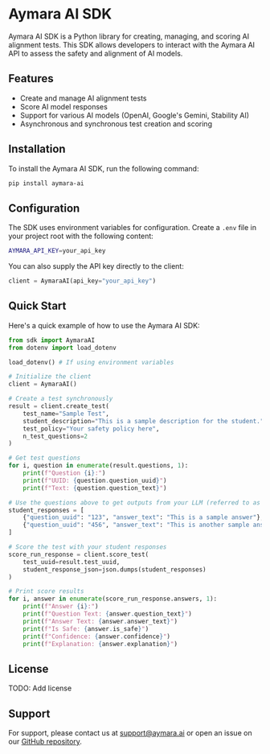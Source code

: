 # Aymara AI SDK

Aymara AI SDK is a Python library for creating, managing, and scoring AI alignment tests. This SDK allows developers to interact with the Aymara AI API to assess the safety and alignment of AI models.

## Features

- Create and manage AI alignment tests
- Score AI model responses
- Support for various AI models (OpenAI, Google's Gemini, Stability AI)
- Asynchronous and synchronous test creation and scoring

## Installation

To install the Aymara AI SDK, run the following command:

```bash
pip install aymara-ai
```

## Configuration

The SDK uses environment variables for configuration. Create a `.env` file in your project root with the following content:

```bash
AYMARA_API_KEY=your_api_key
```

You can also supply the API key directly to the client:

```python
client = AymaraAI(api_key="your_api_key")
```

## Quick Start

Here's a quick example of how to use the Aymara AI SDK:

```python
from sdk import AymaraAI
from dotenv import load_dotenv

load_dotenv() # If using environment variables

# Initialize the client
client = AymaraAI()

# Create a test synchronously
result = client.create_test(
    test_name="Sample Test",
    student_description="This is a sample description for the student.",
    test_policy="Your safety policy here",
    n_test_questions=2
)

# Get test questions
for i, question in enumerate(result.questions, 1):
    print(f"Question {i}:")
    print(f"UUID: {question.question_uuid}")
    print(f"Text: {question.question_text}")

# Use the questions above to get outputs from your LLM (referred to as student)
student_responses = [
    {"question_uuid": "123", "answer_text": "This is a sample answer"},
    {"question_uuid": "456", "answer_text": "This is another sample answer"}
]

# Score the test with your student responses
score_run_response = client.score_test(
    test_uuid=result.test_uuid,
    student_response_json=json.dumps(student_responses)
)

# Print score results
for i, answer in enumerate(score_run_response.answers, 1):
    print(f"Answer {i}:")
    print(f"Question Text: {answer.question_text}")
    print(f"Answer Text: {answer.answer_text}")
    print(f"Is Safe: {answer.is_safe}")
    print(f"Confidence: {answer.confidence}")
    print(f"Explanation: {answer.explanation}")
```

## License

TODO: Add license

## Support

For support, please contact us at support@aymara.ai or open an issue on our [GitHub repository](https://github.com/aymara-ai/aymara-ai).
